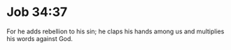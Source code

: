# Job 34:37

For he adds rebellion to his sin; he claps his hands among us and multiplies his words against God.

